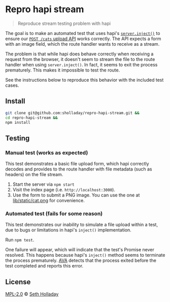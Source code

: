 # Repro hapi stream

> Reproduce stream testing problem with hapi

The goal is to make an automated test that uses hapi's [`server.inject()`](https://github.com/hapijs/hapi/blob/master/API.md#server.inject()) to ensure our [`POST /cats` upload API](https://github.com/sholladay/repro-hapi-stream/blob/master/lib/route/cats.js) works correctly. The API expects a form with an image field, which the route handler wants to receive as a stream.

The problem is that while hapi does behave correctly when receiving a request from the browser, it doesn't seem to stream the file to the route handler when using `server.inject()`. In fact, it seems to exit the process prematurely. This makes it impossible to test the route.

See the instructions below to reproduce this behavior with the included test cases.

## Install

```sh
git clone git@github.com:sholladay/repro-hapi-stream.git &&
cd repro-hapi-stream &&
npm install
```

## Testing

### Manual test (works as expected)

This test demonstrates a basic file upload form, which hapi correctly decodes and provides to the route handler with file metadata (such as headers) on the file stream.

1. Start the server via `npm start`
2. Visit the index page (i.e. `http://localhost:3000`).
3. Use the form to submit a PNG image. You can use the one at [lib/static/cat.png](https://github.com/sholladay/repro-hapi-stream/blob/master/lib/static/cat.png) for convenience.

### Automated test (fails for some reason)

This test demonstrates our inability to simulate a file upload within a test, due to bugs or limitations in hapi's `inject()` implementation.

Run `npm test`.

One failure will appear, which will indicate that the test's Promise never resolved. This happens because hapi's `inject()` method seems to terminate the process prematurely. [AVA](https://github.com/avajs/ava) detects that the process exited before the test completed and reports this error.

## License

[MPL-2.0](https://github.com/sholladay/repro-hapi-stream/blob/master/LICENSE "License for repro-hapi-stream") © [Seth Holladay](https://seth-holladay.com "Author of repro-hapi-stream")
